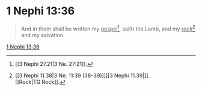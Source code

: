 # 1 Nephi 13:36

> And in them shall be written my <u>gospel</u>[^a], saith the Lamb, and my <u>rock</u>[^b] and my salvation.

[1 Nephi 13:36](https://www.churchofjesuschrist.org/study/scriptures/bofm/1-ne/13?lang=eng&id=p36#p36)


[^a]: [[3 Nephi 27.21|3 Ne. 27:21]].  
[^b]: [[3 Nephi 11.38|3 Ne. 11:39 (38–39)]][[3 Nephi 11.39|]]. [[Rock|TG Rock]].  
